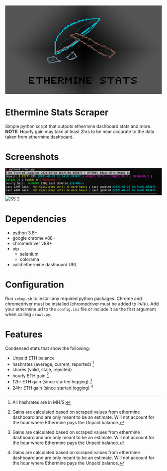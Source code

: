 ![Alt text](/screenshots/etherminestats.png?raw=true)

# Ethermine Stats Scraper

Simple python script that outputs ethermine dashboard stats and more.
**NOTE:** Hourly gain may take at least 2hrs to be near accurate to the data taken from ethermine dashboard.

# Screenshots

![SS 1](/screenshots/console_example.png?raw=true)
![SS 2](/screenshots/console_example2.png?raw=true)

# Dependencies

- python 3.8+
- google chrome v88+
- chromedriver v88+
- pip
  - selenium
  - colorama
- valid ethermine dashboard URL

# Configuration

Run `setup.sh` to install any required python packages.
Chrome and chromedriver must be installed (chromedriver must be added to `PATH`).
Add your ethermine url to the `config.ini` file or include it as the first argument when calling `crawl.py`.

# Features

Condensed stats that show the following:

- Unpaid ETH balance
- hashrates (average, current, reported) [^1]
- shares (valid, stale, rejected)
- hourly ETH gain [^2]
- 12hr ETH gain (since started logging) [^2]
- 24hr ETH gain (since started logging) [^2]

[^2]: Gains are calculated based on scraped values from ethermine dashboard and are only meant to be an estimate. Will not account for the hour where Ethermine pays the Unpaid balance.

[^1]: All hashrates are in MH/S.
